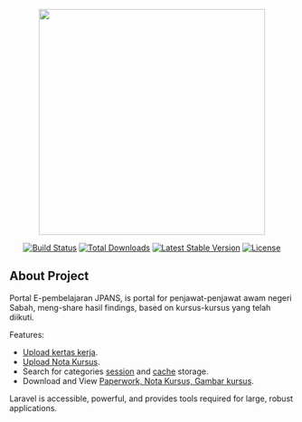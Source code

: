 <p align="center"><img src="https://res.cloudinary.com/dtfbvvkyp/image/upload/v1566331377/laravel-logolockup-cmyk-red.svg" width="400"></p>

<p align="center">
<a href="https://travis-ci.org/laravel/framework"><img src="https://travis-ci.org/laravel/framework.svg" alt="Build Status"></a>
<a href="https://packagist.org/packages/laravel/framework"><img src="https://poser.pugx.org/laravel/framework/d/total.svg" alt="Total Downloads"></a>
<a href="https://packagist.org/packages/laravel/framework"><img src="https://poser.pugx.org/laravel/framework/v/stable.svg" alt="Latest Stable Version"></a>
<a href="https://packagist.org/packages/laravel/framework"><img src="https://poser.pugx.org/laravel/framework/license.svg" alt="License"></a>
</p>

## About Project
Portal E-pembelajaran JPANS, is portal for penjawat-penjawat awam negeri Sabah, meng-share hasil findings, based on kursus-kursus yang telah diikuti.

Features:
- [Upload kertas kerja](https://laravel.com/docs/routing).
- [Upload Nota Kursus](https://laravel.com/docs/container).
- Search for categories [session](https://laravel.com/docs/session) and [cache](https://laravel.com/docs/cache) storage.
- Download and View [Paperwork, Nota Kursus, Gambar kursus](https://laravel.com/docs/eloquent).

Laravel is accessible, powerful, and provides tools required for large, robust applications.

